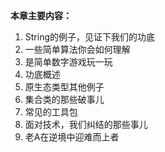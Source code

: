 **本章主要内容：**  
1. String的例子，见证下我们的功底  
2. 一些简单算法你会如何理解  
3. 是简单数字游戏玩一玩  
4. 功底概述  
5. 原生态类型其他例子  
6. 集合类的那些破事儿  
7. 常见的工具包  
8. 面对技术，我们纠结的那些事儿  
9. 老A在逆境中迎难而上者

